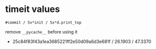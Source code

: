# timeit values

`#commit / 5x*init / 5x*d.print_top`

remove `__pycache__` before using it

- 25c84f83f43a1ea3685221ff2e50d09a6d3e681f / 26.1903 / 47.3370
